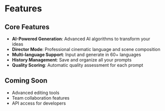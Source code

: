 # Features

## Core Features

- **AI-Powered Generation**: Advanced AI algorithms to transform your ideas
- **Director Mode**: Professional cinematic language and scene composition
- **Multi-language Support**: Input and generate in 60+ languages
- **History Management**: Save and organize all your prompts
- **Quality Scoring**: Automatic quality assessment for each prompt

## Coming Soon

- Advanced editing tools
- Team collaboration features
- API access for developers
